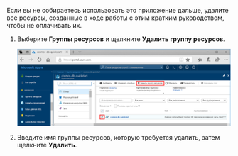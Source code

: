 Если вы не собираетесь использовать это приложение дальше, удалите все ресурсы, созданные в ходе работы с этим кратким руководством, чтобы не оплачивать их.

1. Выберите **Группы ресурсов** и щелкните **Удалить группу ресурсов**. 

   ![Метрики на портале Azure](./media/cosmos-db-delete-resource-group/delete-resources.png)

2. Введите имя группы ресурсов, которую требуется удалить, затем щелкните **Удалить**.

